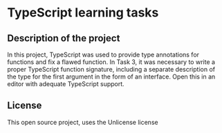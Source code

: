# TypeScript learning tasks

## Description of the project

In this project, TypeScript was used to provide type annotations for functions and fix a 
flawed function. In Task 3, it was necessary to write a proper TypeScript function signature, 
including a separate description of the type for the first argument in the form of an 
interface. Open this in an editor with adequate TypeScript support.

## License

This open source project, uses the Unlicense license